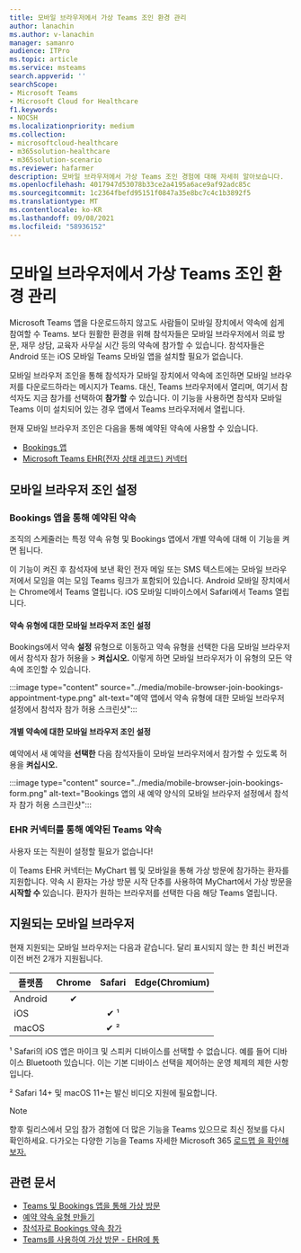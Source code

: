 ```yaml
---
title: 모바일 브라우저에서 가상 Teams 조인 환경 관리
author: lanachin
ms.author: v-lanachin
manager: samanro
audience: ITPro
ms.topic: article
ms.service: msteams
search.appverid: ''
searchScope:
- Microsoft Teams
- Microsoft Cloud for Healthcare
f1.keywords:
- NOCSH
ms.localizationpriority: medium
ms.collection:
- microsoftcloud-healthcare
- m365solution-healthcare
- m365solution-scenario
ms.reviewer: hafarmer
description: 모바일 브라우저에서 가상 Teams 조인 경험에 대해 자세히 알아보습니다.
ms.openlocfilehash: 4017947d53078b33ce2a4195a6ace9af92adc85c
ms.sourcegitcommit: 1c2364fbefd95151f0847a35e8bc7c4c1b3892f5
ms.translationtype: MT
ms.contentlocale: ko-KR
ms.lasthandoff: 09/08/2021
ms.locfileid: "58936152"
---
```

# <a name="manage-the-join-experience-for-teams-virtual-visits-on-mobile-browsers"></a>모바일 브라우저에서 가상 Teams 조인 환경 관리

Microsoft Teams 앱을 다운로드하지 않고도 사람들이 모바일 장치에서 약속에 쉽게 참여할 수 Teams. 보다 원활한 환경을 위해 참석자들은 모바일 브라우저에서 의료 방문, 재무 상담, 교육자 사무실 시간 등의 약속에 참가할 수 있습니다. 참석자들은 Android 또는 iOS 모바일 Teams 모바일 앱을 설치할 필요가 없습니다.

모바일 브라우저 조인을 통해 참석자가 모바일 장치에서 약속에 조인하면 모바일 브라우저를 다운로드하라는 메시지가 Teams. 대신, Teams 브라우저에서 열리며, 여기서 참석자도 지금 참가를 선택하여 **참가할** 수 있습니다. 이 기능을 사용하면 참석자 모바일 Teams 이미 설치되어 있는 경우 앱에서 Teams 브라우저에서 열립니다.

현재 모바일 브라우저 조인은 다음을 통해 예약된 약속에 사용할 수 있습니다.

- [Bookings 앱](https://support.microsoft.com/office/apps-and-services-cc1fba57-9900-4634-8306-2360a40c665b?ui=en-us&rs=en-us&ad=us#PickTab=Bookings)
- [Microsoft Teams EHR(전자 상태 레코드) 커넥터](healthcare/ehr-admin.md)

## <a name="set-up-mobile-browser-join"></a>모바일 브라우저 조인 설정

### <a name="appointments-scheduled-through-the-bookings-app"></a>Bookings 앱을 통해 예약된 약속

조직의 스케줄러는 특정 약속 유형 및 Bookings 앱에서 개별 약속에 대해 이 기능을 켜면 됩니다.

이 기능이 켜진 후 참석자에 보낸 확인 전자 메일 또는 SMS 텍스트에는 모바일 브라우저에서 모임을 여는 모임 Teams 링크가 포함되어 있습니다. Android 모바일 장치에서는 Chrome에서 Teams 열립니다. iOS 모바일 디바이스에서 Safari에서 Teams 열립니다.

#### <a name="turn-on-mobile-browser-join-for-an-appointment-type"></a>약속 유형에 대한 모바일 브라우저 조인 설정

Bookings에서 약속 **설정** 유형으로 이동하고 약속 유형을 선택한 다음 모바일 브라우저에서 참석자 참가 허용을  >   **켜십시오.** [](https://support.microsoft.com/office/create-an-appointment-type-810eac77-6a65-4dc8-964d-c00eadf43887) 이렇게 하면 모바일 브라우저가 이 유형의 모든 약속에 조인할 수 있습니다.

:::image type="content" source="../media/mobile-browser-join-bookings-appointment-type.png" alt-text="예약 앱에서 약속 유형에 대한 모바일 브라우저 설정에서 참석자 참가 허용 스크린샷":::

#### <a name="turn-on-mobile-browser-join-for-an-individual-appointment"></a>개별 약속에 대한 모바일 브라우저 조인 설정

예약에서 새 예약을 **선택한** 다음 참석자들이 모바일 브라우저에서 참가할 수 있도록 허용을 **켜십시오.**

:::image type="content" source="../media/mobile-browser-join-bookings-form.png" alt-text="Bookings 앱의 새 예약 양식의 모바일 브라우저 설정에서 참석자 참가 허용 스크린샷":::

### <a name="appointments-scheduled-through-the-teams-ehr-connector"></a>EHR 커넥터를 통해 예약된 Teams 약속

사용자 또는 직원이 설정할 필요가 없습니다!

이 Teams EHR 커넥터는 MyChart 웹 및 모바일을 통해 가상 방문에 참가하는 환자를 지원합니다. 약속 시 환자는 가상 방문 시작 단추를 사용하여 MyChart에서 가상 방문을 **시작할 수** 있습니다. 환자가 원하는 브라우저를 선택한 다음 해당 Teams 열립니다.

## <a name="supported-mobile-browsers"></a>지원되는 모바일 브라우저

현재 지원되는 모바일 브라우저는 다음과 같습니다. 달리 표시되지 않는 한 최신 버전과 이전 버전 2개가 지원됩니다.

|플랫폼  |Chrome |Safari |Edge(Chromium)|
|---------|:---:|:---:|:---:|
|Android   |   &#x2714;      |         |         |
|iOS    |         |  &#x2714; &sup1;       |         |
|macOS     |         |  &#x2714; &sup2;    |         |

&sup1; Safari의 iOS 앱은 마이크 및 스피커 디바이스를 선택할 수 없습니다. 예를 들어 디바이스 Bluetooth 있습니다. 이는 기본 디바이스 선택을 제어하는 운영 체제의 제한 사항입니다.

&sup2; Safari 14+ 및 macOS 11+는 발신 비디오 지원에 필요합니다.

> [!NOTE]
> 향후 릴리스에서 모임 참가 경험에 더 많은 기능을 Teams 있으므로 최신 정보를 다시 확인하세요. 다가오는 다양한 기능을 Teams 자세한 Microsoft 365 [로드맵 을 확인해 보자.](https://www.microsoft.com/microsoft-365/roadmap?filters=&searchterms=microsoft%2Cteams)

## <a name="related-articles"></a>관련 문서

- [Teams 및 Bookings 앱을 통해 가상 방문](../bookings-app-admin.md)
- [예약 약속 유형 만들기](https://support.microsoft.com/office/create-an-appointment-type-810eac77-6a65-4dc8-964d-c00eadf43887)
- [참석자로 Bookings 약속 참가](https://support.microsoft.com/office/join-a-bookings-appointment-as-an-attendee-95cea12d-2220-421f-a663-6efb20913c7f)
- [Teams를 사용하여 가상 방문 - EHR에 통](healthcare/ehr-admin.md)
